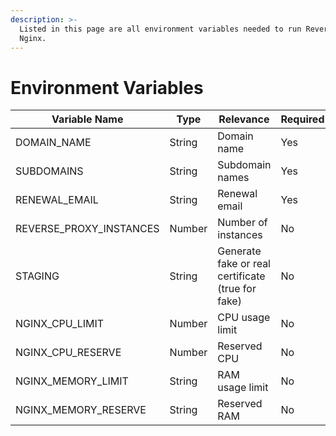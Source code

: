 ```yaml
---
description: >-
  Listed in this page are all environment variables needed to run Reverse Proxy
  Nginx.
---
```


# Environment Variables

<table><thead><tr><th width="244">Variable Name</th><th width="96">Type</th><th width="171">Relevance</th><th width="102">Required</th><th>Default</th></tr></thead><tbody><tr><td>DOMAIN_NAME</td><td>String</td><td>Domain name</td><td>Yes</td><td>localhost</td></tr><tr><td>SUBDOMAINS</td><td>String</td><td>Subdomain names</td><td>Yes</td><td></td></tr><tr><td>RENEWAL_EMAIL</td><td>String</td><td>Renewal email</td><td>Yes</td><td></td></tr><tr><td>REVERSE_PROXY_INSTANCES</td><td>Number</td><td>Number of instances</td><td>No</td><td>1</td></tr><tr><td>STAGING</td><td>String</td><td>Generate fake or real certificate (true for fake)</td><td>No</td><td>false</td></tr><tr><td>NGINX_CPU_LIMIT</td><td>Number</td><td>CPU usage limit</td><td>No</td><td>0</td></tr><tr><td>NGINX_CPU_RESERVE</td><td>Number</td><td>Reserved CPU</td><td>No</td><td>0.05</td></tr><tr><td>NGINX_MEMORY_LIMIT</td><td>String</td><td>RAM usage limit</td><td>No</td><td>3G</td></tr><tr><td>NGINX_MEMORY_RESERVE</td><td>String</td><td>Reserved RAM</td><td>No</td><td>500M</td></tr></tbody></table>
